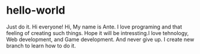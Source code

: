 # hello-world
Just do it.
Hi everyone!
Hi, My name is Ante. I love programing and that feeling of creating such things. Hope it will be intressting.I love tehnology, Web development, and Game development. And never give up. 
I create new branch to learn how to do it.
